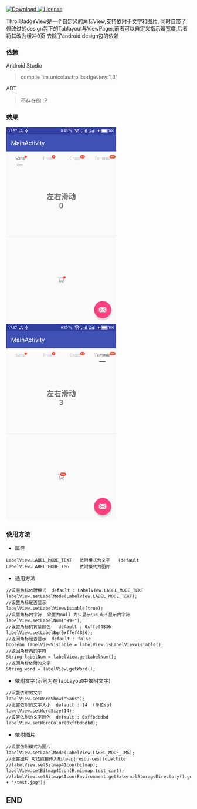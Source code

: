 [ ![Download](https://api.bintray.com/packages/unicolas/maven/trollbadgeview/images/download.svg) ](https://bintray.com/unicolas/maven/trollbadgeview/_latestVersion)
[![License](https://img.shields.io/badge/license-Apache%202-green.svg)](https://www.apache.org/licenses/LICENSE-2.0)


ThrollBadgeView是一个自定义的角标View,支持依附于文字和图片, 同时自带了修改过的design包下的Tablayout与ViewPager,前者可以自定义指示器宽度,后者将其改为缓冲0页
去除了android.design包的依赖

### 依赖

Android Studio 

> compile 'im.unicolas:trollbadgeview:1.3'

ADT

> 不存在的  :P


### 效果

<img width="300" height="533" src="images/device-2017-04-18-175744.png"></img>
<img width="300" height="533" src="images/device-2017-04-18-175759.png"></img>

### 使用方法

- 属性

```
LabelView.LABEL_MODE_TEXT   依附模式为文字   (default
LabelView.LABEL_MODE_IMG    依附模式为图片
```

- 通用方法

```
//设置角标依附模式  default : LabelView.LABEL_MODE_TEXT
labelView.setLabelMode(LabelView.LABEL_MODE_TEXT);
//设置角标是否显示
labelView.setLabelViewVisiable(true);
//设置角标内字符  设置为null 为只显示小红点不显示内字符
labelView.setLabelNum("99+");
//设置角标的背景颜色   default : 0xffef4836
labelView.setLabelBg(0xffef4836);
//返回角标是否显示  default : false
boolean labelViewVisiable = labelView.isLabelViewVisiable();
//返回角标内的字符
String labelNum = labelView.getLabelNum();
//返回角标依附的文字
String word = labelView.getWord();
```

- 依附文字(示例为在TabLayout中依附文字)

```
//设置依附的文字
labelView.setWordShow("Sans");
//设置依附的文字大小  default : 14  (单位sp)
labelView.setWordSize(14);
//设置依附的文字颜色  default : 0xffbdbdbd
labelView.setWordColor(0xffbdbdbd);
```

- 依附图片

```
//设置依附模式为图片
labelView.setLabelMode(LabelView.LABEL_MODE_IMG);
//设置图片 可选直接传入Bitmap|resources|localFile
//labelView.setBitmap4Icon(bitmap);
labelView.setBitmap4Icon(R.mipmap.test_cart);
//labelView.setBitmap4Icon(Environment.getExternalStorageDirectory().getAbsolutePath() + "/test.jpg");
```

## END
